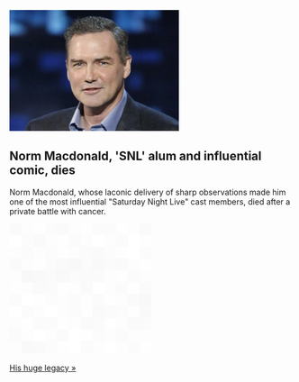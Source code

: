 
![Norm Macdonald, 'SNL' alum and influential comic, dies](./20210914235832.png)
## Norm Macdonald, 'SNL' alum and influential comic, dies

Norm Macdonald, whose laconic delivery of sharp observations made him one of the most influential "Saturday Night Live" cast members, died after a private battle with cancer.

![pic](../square_bg.png)

[His huge legacy »](https://www.yahoo.com/entertainment/norm-macdonald-dies-cancer-191425523.html)

